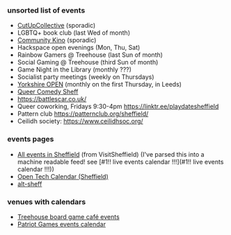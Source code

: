 ### unsorted list of events

- [CutUpCollective](https://linktr.ee/cutupcollective) (sporadic)
- LGBTQ+ book club (last Wed of month)
- [Community Kino](https://linktr.ee/communitykino) (sporadic)
- Hackspace open evenings (Mon, Thu, Sat)
- Rainbow Gamers @ Treehouse (last Sun of month)
- Social Gaming @ Treehouse (third Sun of month)
- Game Night in the Library (monthly ???)
- Socialist party meetings (weekly on Thursdays)
- [Yorkshire OPEN](https://www.y-open.org.uk/) (monthly on the first
  Thursday, in Leeds)
- [Queer Comedy Sheff](https://www.instagram.com/queercomedysheff/)
- <https://battlescar.co.uk/>
- Queer coworking, Fridays 9:30-4pm
  <https://linktr.ee/playdatesheffield>
- Pattern club <https://patternclub.org/sheffield/>
- Ceilidh society: <https://www.ceilidhsoc.org/>

### events pages

- [All events in
  Sheffield](https://www.welcometosheffield.co.uk/visit/what-s-on/all-events/)
  (from VisitSheffield) (I've parsed this into a machine readable feed! see [#1!! live events calendar !!!](#1!! live events calendar !!!))
- [Open Tech Calendar
  (Sheffield)](https://opentechcalendar.co.uk/area/40-sheffield)
- [alt-sheff](https://www.alt-sheff.org/events/)

### venues with calendars

- [Treehouse board game café
  events](https://www.treehousesheffield.com/events)
- [Patriot Games events
  calendar](https://patriotgames.uk/events-calendar)

